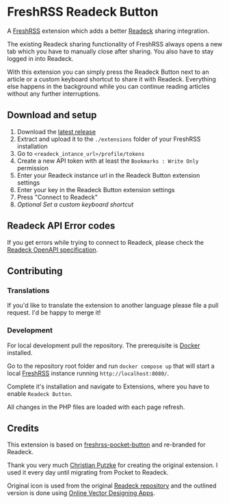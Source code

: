 # FreshRSS Readeck Button
A [FreshRSS](https://freshrss.org/) extension which adds a better [Readeck](https://readeck.org/en/) sharing integration.

The existing Readeck sharing functionality of FreshRSS always opens a new tab which you have to manually close after sharing. You also have to stay logged in into Readeck.

With this extension you can simply press the Readeck Button next to an article or a custom keyboard shortcut to share it with Readeck. Everything else happens in the background while you can continue reading articles without any further interruptions.

## Download and setup
1. Download the [latest release](https://github.com/christian-putzke/freshrss-readeck-button/releases)
2. Extract and upload it to the `./extensions` folder of your FreshRSS installation
3. Go to `<readeck_intance_url>/profile/tokens`
4. Create a new API token with at least the `Bookmarks : Write Only` permission
5. Enter your Readeck instance url in the Readeck Button extension settings
6. Enter your key in the Readeck Button extension settings
7. Press "Connect to Readeck"
8. *Optional Set a custom keyboard shortcut*

## Readeck API Error codes
If you get errors while trying to connect to Readeck, please check the [Readeck OpenAPI specification](https://codeberg.org/readeck/readeck/src/branch/main/docs/api/api.yaml).

## Contributing

### Translations
If you'd like to translate the extension to another language please file a pull request. I'd be happy to merge it!

### Development
For local development pull the repository. The prerequisite is [Docker](https://www.docker.com/) installed.

Go to the repository root folder and run `docker compose up` that will start a local [FreshRSS](https://www.freshrss.org/) instance running `http://localhost:8080/`.

Complete it's installation and navigate to Extensions, where you have to enable `Readeck Button`.

All changes in the PHP files are loaded with each page refresh.

## Credits

This extension is based on [freshrss-pocket-button](https://github.com/christian-putzke/freshrss-pocket-button) and re-branded for Readeck.

Thank you very much [Christian Putzke](https://github.com/christian-putzke) for creating the original extension. I used it every day until migrating from Pocket to Readeck.

Original icon is used from the original [Readeck repository](https://codeberg.org/readeck/readeck) and the outlined version is done using [Online Vector Designing Apps](https://vectordad.com/photo-to-outline/).
